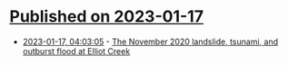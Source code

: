 # [Published on 2023-01-17](index.md)

* [2023-01-17, 04:03:05](https://news.ycombinator.com/item?id=34408985) - [The November 2020 landslide, tsunami, and outburst flood at Elliot Creek](https://nautil.us/the-ecological-catastrophe-youve-never-heard-of-257291/)
